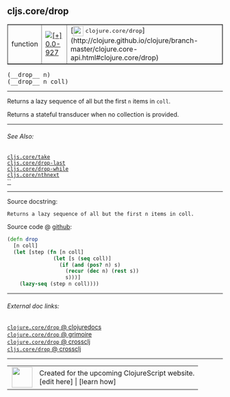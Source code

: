 ## cljs.core/drop



 <table border="1">
<tr>
<td>function</td>
<td><a href="https://github.com/cljsinfo/cljs-api-docs/tree/0.0-927"><img valign="middle" alt="[+] 0.0-927" title="Added in 0.0-927" src="https://img.shields.io/badge/+-0.0--927-lightgrey.svg"></a> </td>
<td>
[<img height="24px" valign="middle" src="http://i.imgur.com/1GjPKvB.png"> <samp>clojure.core/drop</samp>](http://clojure.github.io/clojure/branch-master/clojure.core-api.html#clojure.core/drop)
</td>
</tr>
</table>


 <samp>
(__drop__ n)<br>
</samp>
 <samp>
(__drop__ n coll)<br>
</samp>

---

Returns a lazy sequence of all but the first `n` items in `coll`.

Returns a stateful transducer when no collection is provided.



---


###### See Also:

[`cljs.core/take`](../cljs.core/take.md)<br>
[`cljs.core/drop-last`](../cljs.core/drop-last.md)<br>
[`cljs.core/drop-while`](../cljs.core/drop-while.md)<br>
[`cljs.core/nthnext`](../cljs.core/nthnext.md)<br>
[``](../cljs.core/nthrest.md)<br>

---


Source docstring:

```
Returns a lazy sequence of all but the first n items in coll.
```


Source code @ [github](https://github.com/clojure/clojurescript/blob/r2261/src/cljs/cljs/core.cljs#L3119-L3127):

```clj
(defn drop
  [n coll]
  (let [step (fn [n coll]
               (let [s (seq coll)]
                 (if (and (pos? n) s)
                   (recur (dec n) (rest s))
                   s)))]
    (lazy-seq (step n coll))))
```

<!--
Repo - tag - source tree - lines:

 <pre>
clojurescript @ r2261
└── src
    └── cljs
        └── cljs
            └── <ins>[core.cljs:3119-3127](https://github.com/clojure/clojurescript/blob/r2261/src/cljs/cljs/core.cljs#L3119-L3127)</ins>
</pre>

-->

---



###### External doc links:

[`clojure.core/drop` @ clojuredocs](http://clojuredocs.org/clojure.core/drop)<br>
[`clojure.core/drop` @ grimoire](http://conj.io/store/v1/org.clojure/clojure/1.7.0-beta3/clj/clojure.core/drop/)<br>
[`clojure.core/drop` @ crossclj](http://crossclj.info/fun/clojure.core/drop.html)<br>
[`cljs.core/drop` @ crossclj](http://crossclj.info/fun/cljs.core.cljs/drop.html)<br>

---

 <table>
<tr><td>
<img valign="middle" align="right" width="48px" src="http://i.imgur.com/Hi20huC.png">
</td><td>
Created for the upcoming ClojureScript website.<br>
[edit here] | [learn how]
</td></tr></table>

[edit here]:https://github.com/cljsinfo/cljs-api-docs/blob/master/cljsdoc/cljs.core/drop.cljsdoc
[learn how]:https://github.com/cljsinfo/cljs-api-docs/wiki/cljsdoc-files

<!--

This information was too distracting to show to readers, but I'll leave it
commented here since it is helpful to:

- pretty-print the data used to generate this document
- and show how to retrieve that data



The API data for this symbol:

```clj
{:description "Returns a lazy sequence of all but the first `n` items in `coll`.\n\nReturns a stateful transducer when no collection is provided.",
 :ns "cljs.core",
 :name "drop",
 :signature ["[n]" "[n coll]"],
 :history [["+" "0.0-927"]],
 :type "function",
 :related ["cljs.core/take"
           "cljs.core/drop-last"
           "cljs.core/drop-while"
           "cljs.core/nthnext"
           "cljs.core/nthrest"],
 :full-name-encode "cljs.core/drop",
 :source {:code "(defn drop\n  [n coll]\n  (let [step (fn [n coll]\n               (let [s (seq coll)]\n                 (if (and (pos? n) s)\n                   (recur (dec n) (rest s))\n                   s)))]\n    (lazy-seq (step n coll))))",
          :title "Source code",
          :repo "clojurescript",
          :tag "r2261",
          :filename "src/cljs/cljs/core.cljs",
          :lines [3119 3127]},
 :full-name "cljs.core/drop",
 :clj-symbol "clojure.core/drop",
 :docstring "Returns a lazy sequence of all but the first n items in coll."}

```

Retrieve the API data for this symbol:

```clj
;; from Clojure REPL
(require '[clojure.edn :as edn])
(-> (slurp "https://raw.githubusercontent.com/cljsinfo/cljs-api-docs/catalog/cljs-api.edn")
    (edn/read-string)
    (get-in [:symbols "cljs.core/drop"]))
```

-->
